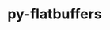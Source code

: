 ---
title: "py-flatbuffers"
layout: cache
categories: [package, develop-2024-11-10]
meta: {"versions": ["24.3.25"], "compilers": ["gcc@=11.4.0", "gcc@=13.2.0"], "oss": ["ubuntu22.04", "ubuntu24.04"], "platforms": ["linux"], "targets": ["aarch64", "neoverse_v1", "x86_64_v3"], "stacks": ["e4s", "e4s-neoverse_v1", "ml-linux-aarch64-cpu", "ml-linux-aarch64-cuda", "ml-linux-x86_64-cpu", "ml-linux-x86_64-cuda", "ml-linux-x86_64-rocm", "root"], "num_specs": 6, "num_specs_by_stack": {"root": 6, "e4s-neoverse_v1": 1, "e4s": 1, "ml-linux-aarch64-cuda": 2, "ml-linux-aarch64-cpu": 2, "ml-linux-x86_64-rocm": 2, "ml-linux-x86_64-cpu": 2, "ml-linux-x86_64-cuda": 2}}
spec_details: [{"hash": "5z25dmkm73aanmcvrvpza5njwyk7pbuj", "compiler": "gcc@=11.4.0", "versions": ["24.3.25"], "os": "ubuntu22.04", "platform": "linux", "target": "neoverse_v1", "variants": ["build_system=python_pip"], "stacks": ["root", "e4s-neoverse_v1"], "size": "-", "tarball": "https://binaries.spack.io/develop-2024-11-10/build_cache/linux-ubuntu22.04-neoverse_v1/gcc-11.4.0/py-flatbuffers-24.3.25/linux-ubuntu22.04-neoverse_v1-gcc-11.4.0-py-flatbuffers-24.3.25-5z25dmkm73aanmcvrvpza5njwyk7pbuj.spack"}, {"hash": "ff44uqqcqxhyvcadj7yncwnklx6cuymi", "compiler": "gcc@=11.4.0", "versions": ["24.3.25"], "os": "ubuntu22.04", "platform": "linux", "target": "x86_64_v3", "variants": ["build_system=python_pip"], "stacks": ["e4s", "root"], "size": "-", "tarball": "https://binaries.spack.io/develop-2024-11-10/build_cache/linux-ubuntu22.04-x86_64_v3/gcc-11.4.0/py-flatbuffers-24.3.25/linux-ubuntu22.04-x86_64_v3-gcc-11.4.0-py-flatbuffers-24.3.25-ff44uqqcqxhyvcadj7yncwnklx6cuymi.spack"}, {"hash": "hxaipwsx5cjqhbmi67teobtt5kunhn2h", "compiler": "gcc@=13.2.0", "versions": ["24.3.25"], "os": "ubuntu24.04", "platform": "linux", "target": "aarch64", "variants": ["build_system=python_pip"], "stacks": ["ml-linux-aarch64-cuda", "root", "ml-linux-aarch64-cpu"], "size": "-", "tarball": "https://binaries.spack.io/develop-2024-11-10/build_cache/linux-ubuntu24.04-aarch64/gcc-13.2.0/py-flatbuffers-24.3.25/linux-ubuntu24.04-aarch64-gcc-13.2.0-py-flatbuffers-24.3.25-hxaipwsx5cjqhbmi67teobtt5kunhn2h.spack"}, {"hash": "p5j4zy4xifit7t7adqzkp4z7h3w43pna", "compiler": "gcc@=13.2.0", "versions": ["24.3.25"], "os": "ubuntu24.04", "platform": "linux", "target": "aarch64", "variants": ["build_system=python_pip"], "stacks": ["ml-linux-aarch64-cuda", "root", "ml-linux-aarch64-cpu"], "size": "-", "tarball": "https://binaries.spack.io/develop-2024-11-10/build_cache/linux-ubuntu24.04-aarch64/gcc-13.2.0/py-flatbuffers-24.3.25/linux-ubuntu24.04-aarch64-gcc-13.2.0-py-flatbuffers-24.3.25-p5j4zy4xifit7t7adqzkp4z7h3w43pna.spack"}, {"hash": "w6smvul7bg2vibwnn5cjcfvvgqilm7f3", "compiler": "gcc@=13.2.0", "versions": ["24.3.25"], "os": "ubuntu24.04", "platform": "linux", "target": "x86_64_v3", "variants": ["build_system=python_pip"], "stacks": ["root", "ml-linux-x86_64-rocm", "ml-linux-x86_64-cpu", "ml-linux-x86_64-cuda"], "size": "-", "tarball": "https://binaries.spack.io/develop-2024-11-10/build_cache/linux-ubuntu24.04-x86_64_v3/gcc-13.2.0/py-flatbuffers-24.3.25/linux-ubuntu24.04-x86_64_v3-gcc-13.2.0-py-flatbuffers-24.3.25-w6smvul7bg2vibwnn5cjcfvvgqilm7f3.spack"}, {"hash": "y52yw3udigjmp7dp3lrn7qn5jt2fcndg", "compiler": "gcc@=13.2.0", "versions": ["24.3.25"], "os": "ubuntu24.04", "platform": "linux", "target": "x86_64_v3", "variants": ["build_system=python_pip"], "stacks": ["root", "ml-linux-x86_64-rocm", "ml-linux-x86_64-cpu", "ml-linux-x86_64-cuda"], "size": "-", "tarball": "https://binaries.spack.io/develop-2024-11-10/build_cache/linux-ubuntu24.04-x86_64_v3/gcc-13.2.0/py-flatbuffers-24.3.25/linux-ubuntu24.04-x86_64_v3-gcc-13.2.0-py-flatbuffers-24.3.25-y52yw3udigjmp7dp3lrn7qn5jt2fcndg.spack"}]
---